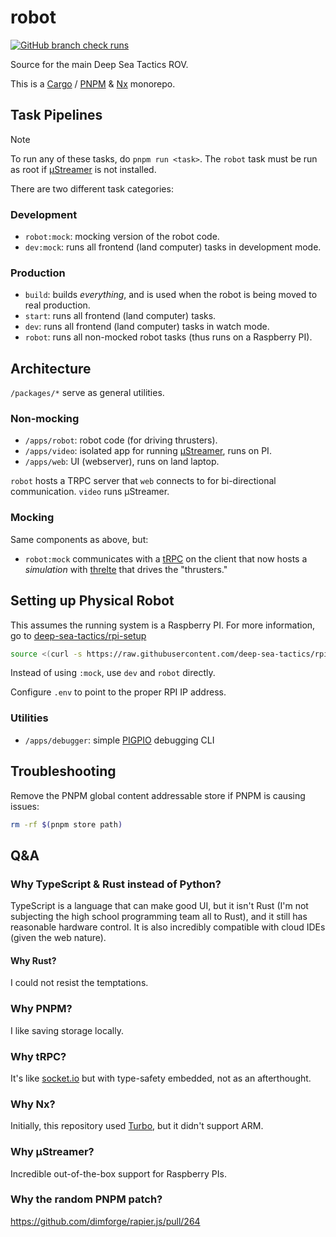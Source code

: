 # robot

[![GitHub branch check runs](https://img.shields.io/github/check-runs/deep-sea-tactics/robot/main?style=flat-square&logo=github&link=https%3A%2F%2Fgithub.com%2Fdeep-sea-tactics%2Frobot%2Factions%3Fquery%3Dbranch%253Amain)](https://github.com/deep-sea-tactics/robot/actions?query=branch%3Amain)

Source for the main Deep Sea Tactics ROV.

This is a [Cargo](https://doc.rust-lang.org/stable/cargo/) / [PNPM](https://pnpm.io/) & [Nx](https://nx.dev/) monorepo.

## Task Pipelines

> [!NOTE]
> To run any of these tasks, do `pnpm run <task>`. The `robot` task must be run as root if [µStreamer](https://github.com/pikvm/ustreamer) is not installed.

There are two different task categories:

### Development

- `robot:mock`: mocking version of the robot code.
- `dev:mock`: runs all frontend (land computer) tasks in development mode.

### Production

- `build`: builds _everything_, and is used when the robot is being moved to real production.
- `start`: runs all frontend (land computer) tasks.
- `dev`: runs all frontend (land computer) tasks in watch mode.
- `robot`: runs all non-mocked robot tasks (thus runs on a Raspberry PI).

## Architecture

`/packages/*` serve as general utilities.

### Non-mocking

- `/apps/robot`: robot code (for driving thrusters).
- `/apps/video`: isolated app for running [µStreamer](https://github.com/pikvm/ustreamer), runs on PI.
- `/apps/web`: UI (webserver), runs on land laptop.

`robot` hosts a TRPC server that `web` connects to for bi-directional communication. `video` runs µStreamer.

### Mocking

Same components as above, but:

- `robot:mock` communicates with a [tRPC](https://trpc.io/) on the client that now hosts a _simulation_ with [threlte](https://threlte.xyz/) that drives the "thrusters."

## Setting up Physical Robot

This assumes the running system is a Raspberry PI. For more information, go to [deep-sea-tactics/rpi-setup](https://github.com/deep-sea-tactics/rpi-setup)

```sh
source <(curl -s https://raw.githubusercontent.com/deep-sea-tactics/rpi-setup/main/rov.sh)
```

Instead of using `:mock`, use `dev` and `robot` directly.

Configure `.env` to point to the proper RPI IP address.

### Utilities

- `/apps/debugger`: simple [PIGPIO](https://www.npmjs.com/package/pigpio) debugging CLI

## Troubleshooting

Remove the PNPM global content addressable store if PNPM is causing issues:

```sh
rm -rf $(pnpm store path)
```

## Q&A

### Why TypeScript & Rust instead of Python?

TypeScript is a language that can make good UI, but it isn't Rust (I'm not subjecting the high school programming team all to Rust), and it still has reasonable hardware control. It is also incredibly compatible with cloud IDEs (given the web nature).

#### Why Rust?

I could not resist the temptations.

### Why PNPM?

I like saving storage locally.

### Why tRPC?

It's like [socket.io](https://socket.io/) but with type-safety embedded, not as an afterthought.

### Why Nx?

Initially, this repository used [Turbo](https://turbo.build/), but it didn't support ARM.

### Why µStreamer?

Incredible out-of-the-box support for Raspberry PIs.

### Why the random PNPM patch?

https://github.com/dimforge/rapier.js/pull/264
